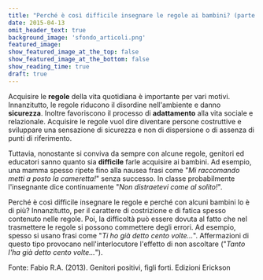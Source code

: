 ```yaml
---
title: "Perché è così difficile insegnare le regole ai bambini? (parte 1)"
date: 2015-04-13
omit_header_text: true
background_image: 'sfondo_articoli.png'
featured_image:
show_featured_image_at_the_top: false
show_featured_image_at_the_bottom: false
show_reading_time: true
draft: true
---
```


Acquisire le **regole** della vita quotidiana è importante per vari motivi. Innanzitutto, le regole riducono il disordine nell'ambiente e danno **sicurezza**. Inoltre favoriscono il processo di **adattamento** alla vita sociale e relazionale. Acquisire le regole vuol dire diventare persone costruttive e sviluppare una sensazione di sicurezza e non di dispersione o di assenza di punti di riferimento.

Tuttavia, nonostante si conviva da sempre con alcune regole, genitori ed educatori sanno quanto sia **difficile** farle acquisire ai bambini. Ad esempio, una mamma spesso ripete fino alla nausea frasi come "_Mi raccomando metti a posto la cameretta!_" senza successo. In classe probabilmente l'insegnante dice continuamente "_Non distraetevi come al solito!_".

Perché è così difficile insegnare le regole e perché con alcuni bambini lo è di più?
Innanzitutto, per il carattere di costrizione e di fatica spesso contenuto nelle regole. Poi, la difficoltà può essere dovuta al fatto che nel trasmettere le regole si possono commettere degli errori. Ad esempio, spesso si usano frasi come "_Ti ho già detto cento volte..._". Affermazioni di questo tipo provocano nell'interlocutore l'effetto di non ascoltare ("_Tanto l'ha già detto cento volte..._").

Fonte: Fabio R.A. (2013). Genitori positivi, figli forti. Edizioni Erickson
